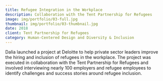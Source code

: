 ```yaml
---
title: Refugee Integration in the Workplace
description: Collaboration with the Tent Partnership for Refugees
image: img/portfolio/03-full.jpg
thumbnail: img/portfolio/03-thumbnail.jpg
date: 2018
client: Tent Partnership for Refugees
category: Human-Centered Design and Diversity & Inclusion
---
```

Dalia launched a project at Deloitte to help private sector leaders improve the hiring and inclusion of refugees in the workplace. The project was executed in collaboration with the Tent Partnership for Refugees and involved interviewing nearly 100 employers and refugee employees to identify challenges and success stories around refugee inclusion.
